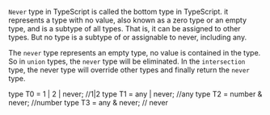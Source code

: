 `Never` type in TypeScript is called the bottom type in TypeScript. 
it represents a type with no value, also known as a zero type or an empty type, 
and is a subtype of all types. That is, it can be assigned to other types. But no type is a subtype of or assignable to never, including any.


The `never` type represents an empty type, no value is contained in the type. 
So in `union` types, the `never` type will be eliminated. In the `intersection` type, the never type will override other types and finally return the `never` type.

type T0 = 1 | 2 | never;   //1|2 
type T1 = any | never;     //any
type T2 = number & never;  //number
type T3 = any & never;     // never

